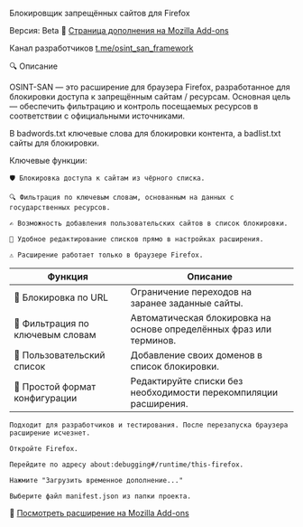 Блокировщик запрещённых сайтов для Firefox

Версия: Beta
🔗 [Страница дополнения на Mozilla Add-ons](https://addons.mozilla.org/ru/firefox/addon/osint-san-project/)

Канал разработчиков [t.me/osint_san_framework](t.me/osint_san_framework)

🔍 Описание

OSINT-SAN — это расширение для браузера Firefox, разработанное для блокировки доступа к запрещённым сайтам / ресурсам. Основная цель — обеспечить фильтрацию и контроль посещаемых ресурсов в соответствии с официальными источниками.

В badwords.txt ключевые слова для блокировки контента, а badlist.txt сайты для блокировки.

Ключевые функции:

    🛡️ Блокировка доступа к сайтам из чёрного списка.

    🔍 Фильтрация по ключевым словам, основанным на данных с государственных ресурсов.

    ✍️ Возможность добавления пользовательских сайтов в список блокировки.

    📁 Удобное редактирование списков прямо в настройках расширения.

    ⚠️ Расширение работает только в браузере Firefox.

| Функция                          | Описание                                                            |
| -------------------------------- | ------------------------------------------------------------------- |
| 🛑 Блокировка по URL             | Ограничение переходов на заранее заданные сайты.                    |
| 🧠 Фильтрация по ключевым словам | Автоматическая блокировка на основе определённых фраз или терминов. |
| 📝 Пользовательский список       | Добавление своих доменов в список блокировки.                       |
| 📂 Простой формат конфигурации   | Редактируйте списки без необходимости перекомпиляции расширения.    |


    Подходит для разработчиков и тестирования. После перезапуска браузера расширение исчезнет.

    Откройте Firefox.

    Перейдите по адресу about:debugging#/runtime/this-firefox.

    Нажмите "Загрузить временное дополнение..."

    Выберите файл manifest.json из папки проекта.

🔗 [Посмотреть расширение на Mozilla Add-ons](https://addons.mozilla.org/ru/firefox/addon/osint-san-project/)
